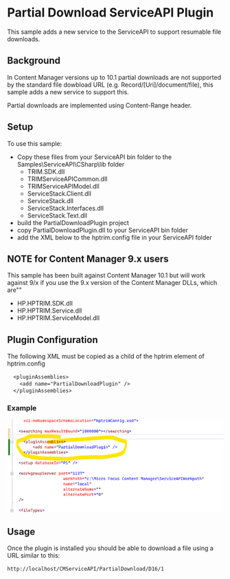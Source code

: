# Partial Download ServiceAPI Plugin
This sample adds a new service to the ServiceAPI to support resumable file downloads.

## Background
In Content Manager versions up to 10.1 partial downloads are not supported by the standard file dowbload URL (e.g. Record/[Uri]/document/file), this sample adds a new service to support this.

Partial downloads are implemented using Content-Range header.

## Setup
To use this sample:
 - Copy these files from your ServiceAPI bin folder to the Samples\ServiceAPI\CSharp\lib folder
    - TRIM.SDK.dll
	- TRIMServiceAPICommon.dll
	- TRIMServiceAPIModel.dll
	- ServiceStack.Client.dll
	- ServiceStack.dll
	- ServiceStack.Interfaces.dll
	- ServiceStack.Text.dll
 - build the PartialDownloadPlugin project
 - copy PartialDownloadPlugin.dll to your ServiceAPI bin folder
 - add the XML below to the hptrim.config file in your ServiceAPI folder

## NOTE for Content Manager 9.x users
This sample has been built against Content Manager 10.1 but will work against 9/x if you use the 9.x version of the Content Manager DLLs, which are""
 - HP.HPTRIM.SDK.dll
 - HP.HPTRIM.Service.dll
 - HP.HPTRIM.ServiceModel.dll

 
## Plugin Configuration
The following XML must be copied as a child of the hptrim element of hptrim.config

```
  <pluginAssemblies>
    <add name="PartialDownloadPlugin" />
  </pluginAssemblies>
```  

### Example

![Example Config](plugin_config.PNG)


## Usage
Once the plugin is installed you should be able to download a file using a URL similar to this:

```
http://localhost/CMServiceAPI/PartialDownload/D16/1
```